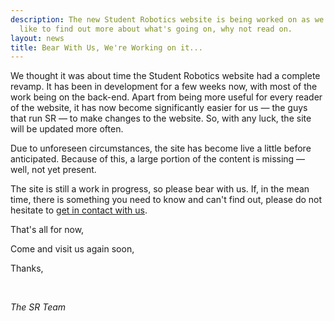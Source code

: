 ```yaml
---
description: The new Student Robotics website is being worked on as we speak. If you'd
  like to find out more about what's going on, why not read on.
layout: news
title: Bear With Us, We're Working on it...
---
```

We thought it was about time the Student Robotics website had a complete revamp. It has been in development for a few 
weeks now, with most of the work being on the back-end. Apart from being more useful for every reader of the website, 
it has now become significantly easier for us &mdash; the guys that run SR &mdash; to make changes to the website. So, 
with any luck, the site will be updated more often.

Due to unforeseen circumstances, the site has become live a little before anticipated. Because of this, a large portion 
of the content is missing &mdash; well, not yet present.

The site is still a work in progress, so please bear with us. If, in the mean time, there is something you need to know 
and can't find out, please do not hesitate to [get in contact with us](/about/contactus).

That's all for now,

Come and visit us again soon,

Thanks,

&nbsp;

_The SR Team_
